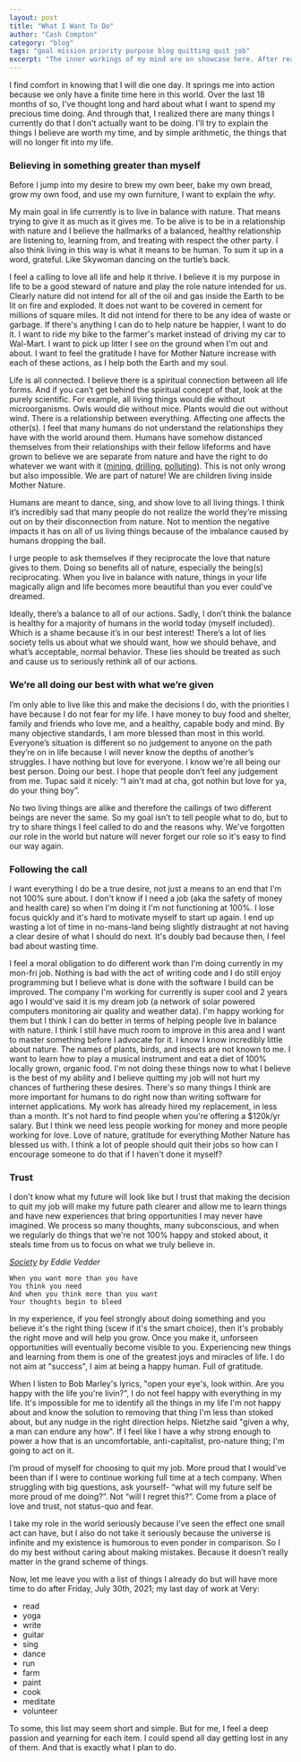 ```yaml
---
layout: post
title: "What I Want To Do"
author: "Cash Compton"
category: "blog"
tags: "goal mission priority purpose blog quitting quit job"
excerpt: "The inner workings of my mind are on showcase here. After reading this you'll have a pretty good idea of the type of human I'm choosing to become in my time here on Earth."
---
```


I find comfort in knowing that I will die one day. It springs me into action because we only have a finite time here in this world. Over the last 18 months of so, I've thought long and hard about what I want to spend my precious time doing. And through that, I realized there are many things I currently do that I don't actually want to be doing. I'll try to explain the things I believe are worth my time, and by simple arithmetic, the things that will no longer fit into my life.

### Believing in something greater than myself

Before I jump into my desire to brew my own beer, bake my own bread, grow my own food, and use my own furniture, I want to explain the *why*.

My main goal in life currently is to live in balance with nature. That means trying to give it as much as it gives me. To be alive is to be in a relationship with nature and I believe the hallmarks of a balanced, healthy relationship are listening to, learning from, and treating with respect the other party. I also think living in this way is what it means to be human. To sum it up in a word, grateful. Like Skywoman dancing on the turtle’s back.

I feel a calling to love all life and help it thrive. I believe it is my purpose in life to be a good steward of nature and play the role nature intended for us. Clearly nature did not intend for all of the oil and gas inside the Earth to be lit on fire and exploded. It does not want to be covered in cement for millions of square miles. It did not intend for there to be any idea of waste or garbage. If there's anything I can do to help nature be happier, I want to do it. I want to ride my bike to the farmer's market instead of driving my car to Wal-Mart. I want to pick up litter I see on the ground when I'm out and about. I want to feel the gratitude I have for Mother Nature increase with each of these actions, as I help both the Earth and my soul.

Life is all connected. I believe there is a spiritual connection between all life forms. And if you can’t get behind the spiritual concept of that, look at the purely scientific. For example, all living things would die without microorganisms. Owls would die without mice. Plants would die out without wind. There is a relationship between everything. Affecting one affects the other(s). I feel that many humans do not understand the relationships they have with the world around them. Humans have somehow distanced themselves from their relationships with their fellow lifeforms and have grown to believe we are separate from nature and have the right to do whatever we want with it ([mining](https://www.savebristolbay.org/), [drilling](https://en.wikipedia.org/wiki/Enbridge_Pipeline_System#Accidents_and_incidents), [polluting](https://environmentalintegrity.org/news/13-oil-refineries-in-u-s-released-cancer-causing-benzene-above-epa-action-levels-in-2020/)). This is not only wrong but also impossible. We are part of nature! We are children living inside Mother Nature.

Humans are meant to dance, sing, and show love to all living things. I think it’s incredibly sad that many people do not realize the world they’re missing out on by their disconnection from nature. Not to mention the negative impacts it has on all of us living things because of the imbalance caused by humans dropping the ball.

I urge people to ask themselves if they reciprocate the love that nature gives to them. Doing so benefits all of nature, especially the being(s) reciprocating. When you live in balance with nature, things in your life magically align and life becomes more beautiful than you ever could've dreamed.

Ideally, there’s a balance to all of our actions. Sadly, I don’t think the balance is healthy for a majority of humans in the world today (myself included). Which is a shame because it’s in our best interest! There’s a lot of lies society tells us about what we should want, how we should behave, and what’s acceptable, normal behavior. These lies should be treated as such and cause us to seriously rethink all of our actions.

### We’re all doing our best with what we’re given

I’m only able to live like this and make the decisions I do, with the priorities I have because I do not fear for my life. I have money to buy food and shelter, family and friends who love me, and a healthy, capable body and mind. By many objective standards, I am more blessed than most in this world. Everyone’s situation is different so no judgement to anyone on the path they’re on in life because I will never know the depths of another’s struggles. I have nothing but love for everyone. I know we're all being our best person. Doing our best. I hope that people don’t feel any judgement from me. Tupac said it nicely: “I ain't mad at cha, got nothin but love for ya, do your thing boy”.

No two living things are alike and therefore the callings of two different beings are never the same. So my goal isn’t to tell people what to do, but to try to share things I feel called to do and the reasons why. We've forgotten our role in the world but nature will never forget our role so it's easy to find our way again.

### Following the call

I want everything I do be a true desire, not just a means to an end that I'm not 100% sure about. I don't know if I need a job (aka the safety of money and health care) so when I'm doing it I'm not functioning at 100%. I lose focus quickly and it's hard to motivate myself to start up again. I end up wasting a lot of time in no-mans-land being slightly distraught at not having a clear desire of what I should do next. It's doubly bad because then, I feel bad about wasting time.

I feel a moral obligation to do different work than I'm doing currently in my mon-fri job. Nothing is bad with the act of writing code and I do still enjoy programming but I believe what is done with the software I build can be improved. The company I'm working for currently is super cool and 2 years ago I would've said it is my dream job (a network of solar powered computers monitoring air quality and weather data). I'm happy working for them but I think I can do better in terms of helping people live in balance with nature. I think I still have much room to improve in this area and I want to master something before I advocate for it. I know I know incredibly little about nature. The names of plants, birds, and insects are not known to me. I want to learn how to play a musical instrument and eat a diet of 100% locally grown, organic food. I'm not doing these things now to what I believe is the best of my ability and I believe quitting my job will not hurt my chances of furthering these desires. There's so many things I think are more important for humans to do right now than writing software for internet applications. My work has already hired my replacement, in less than a month. It's not hard to find people when you're offering a $120k/yr salary. But I think we need less people working for money and more people working for love. Love of nature, gratitude for everything Mother Nature has blessed us with. I think a lot of people should quit their jobs so how can I encourage someone to do that if I haven't done it myself?

### Trust

I don't know what my future will look like but I trust that making the decision to quit my job will make my future path clearer and allow me to learn things and have new experiences that bring opportunities I may never have imagined. We process so many thoughts, many subconscious, and when we regularly do things that we're not 100% happy and stoked about, it steals time from us to focus on what we truly believe in.

_[Society](https://open.spotify.com/track/3bHhUEOTIbezeZ856R0BX5?si=a5ebd187d0a140fd) by Eddie Vedder_
```
When you want more than you have
You think you need
And when you think more than you want
Your thoughts begin to bleed
```

In my experience, if you feel strongly about doing something and you believe it's the right thing (scew if it's the smart choice), then it's probably the right move and will help you grow. Once you make it, unforseen opportunities will eventually become visible to you. Experiencing new things and learning from them is one of the greatest joys and miracles of life. I do not aim at "success", I aim at being a happy human. Full of gratitude.

When I listen to Bob Marley's lyrics, "open your eye's, look within. Are you happy with the life you're livin?", I do not feel happy with everything in my life. It's impossible for me to identify all the things in my life I'm not happy about and know the solution to removing that thing I'm less than stoked about, but any nudge in the right direction helps. Nietzhe said "given a why, a man can endure any how". If I feel like I have a why strong enough to power a how that is an uncomfortable, anti-capitalist, pro-nature thing; I'm going to act on it.

I’m proud of myself for choosing to quit my job. More proud that I would've been than if I were to continue working full time at a tech company. When struggling with big questions, ask yourself- “what will my future self be more proud of me doing?”. Not “will I regret this?”. Come from a place of love and trust, not status-quo and fear.

I take my role in the world seriously because I’ve seen the effect one small act can have, but I also do not take it seriously because the universe is infinite and my existence is humorous to even ponder in comparison. So I do my best without caring about making mistakes. Because it doesn’t really matter in the grand scheme of things.

Now, let me leave you with a list of things I already do but will have more time to do after Friday, July 30th, 2021; my last day of work at Very:
- read
- yoga
- write
- guitar
- sing
- dance
- run
- farm
- paint
- cook
- meditate
- volunteer

To some, this list may seem short and simple. But for me, I feel a deep passion and yearning for each item. I could spend all day getting lost in any of them. And that is exactly what I plan to do.
